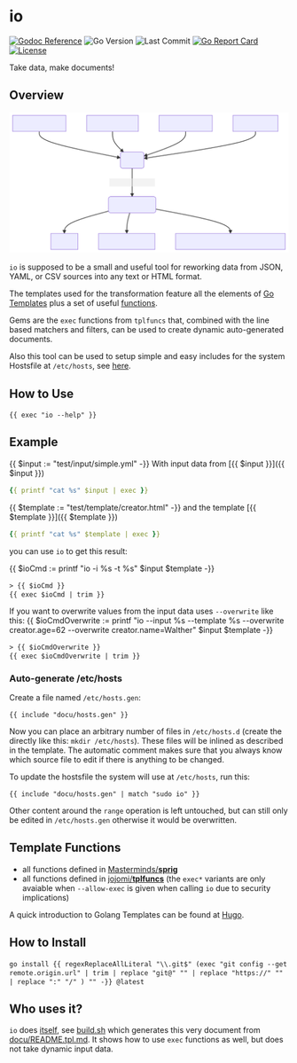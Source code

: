# io

[![Godoc Reference](https://godoc.org/github.com/jojomi/io?status.svg)](http://godoc.org/github.com/jojomi/io)
![Go Version](https://img.shields.io/github/go-mod/go-version/jojomi/io)
![Last Commit](https://img.shields.io/github/last-commit/jojomi/io)
[![Go Report Card](https://goreportcard.com/badge/jojomi/io)](https://goreportcard.com/report/jojomi/io)
[![License](https://img.shields.io/badge/License-MIT-orange.svg)](https://github.com/jojomi/io/blob/master/LICENSE)

Take data, make documents!

## Overview

![io overview](docu/overview.svg)

`io` is supposed to be a small and useful tool for reworking data from JSON, YAML, or CSV sources into any text or HTML format.

The templates used for the transformation feature all the elements of [Go Templates](https://pkg.go.dev/text/template)
plus a set of useful [functions](#template-functions).

Gems are the `exec` functions from `tplfuncs` that, combined with the line based matchers and filters,
can be used to create dynamic auto-generated documents.

Also this tool can be used to setup simple and easy includes for the system Hostsfile at `/etc/hosts`, see [here](#auto-generate-etchosts).

## How to Use

```
{{ exec "io --help" }}
```

## Example

{{ $input := "test/input/simple.yml" -}}
With input data from [{{ $input }}]({{ $input }})

``` yml
{{ printf "cat %s" $input | exec }}
```

{{ $template := "test/template/creator.html" -}}
and the template [{{ $template }}]({{ $template }})

``` yml
{{ printf "cat %s" $template | exec }}
```

you can use `io` to get this result:

{{ $ioCmd := printf "io -i %s -t %s" $input $template -}}
``` shell
> {{ $ioCmd }}
{{ exec $ioCmd | trim }}
```

If you want to overwrite values from the input data uses `--overwrite` like this:
{{ $ioCmdOverwrite := printf "io --input %s --template %s --overwrite creator.age=62 --overwrite creator.name=Walther" $input $template -}}
``` shell
> {{ $ioCmdOverwrite }}
{{ exec $ioCmdOverwrite | trim }}
```

### Auto-generate /etc/hosts

Create a file named `/etc/hosts.gen`:

``` shell
{{ include "docu/hosts.gen" }}
```

Now you can place an arbitrary number of files in `/etc/hosts.d` (create the directly like this: `mkdir /etc/hosts`).
These files will be inlined as described in the template. The automatic comment makes sure that you always know which source file to edit if there is anything to be changed.

To update the hostsfile the system will use at `/etc/hosts`, run this:

``` shell
{{ include "docu/hosts.gen" | match "sudo io" }}
```

Other content around the `range` operation is left untouched, but can still only be edited in `/etc/hosts.gen` otherwise it would be overwritten.


## Template Functions

* all functions defined in [Masterminds/**sprig**](http://masterminds.github.io/sprig/)
* all functions defined in [jojomi/**tplfuncs**](https://github.com/jojomi/tplfuncs) (the `exec*` variants are only avaiable when `--allow-exec` is given when calling `io` due to security implications)

A quick introduction to Golang Templates can be found at [Hugo](https://gohugo.io/templates/introduction).

## How to Install

``` shell
go install {{ regexReplaceAllLiteral "\\.git$" (exec "git config --get remote.origin.url" | trim | replace "git@" "" | replace "https://" "" | replace ":" "/" ) "" -}} @latest
```

## Who uses it?

`io` does [itself](https://en.wikipedia.org/wiki/Eating_your_own_dog_food), see [build.sh](build.sh) which generates this very document from [docu/README.tpl.md](docu/README.tpl.md). It shows how to use `exec` functions as well, but does not take dynamic input data.